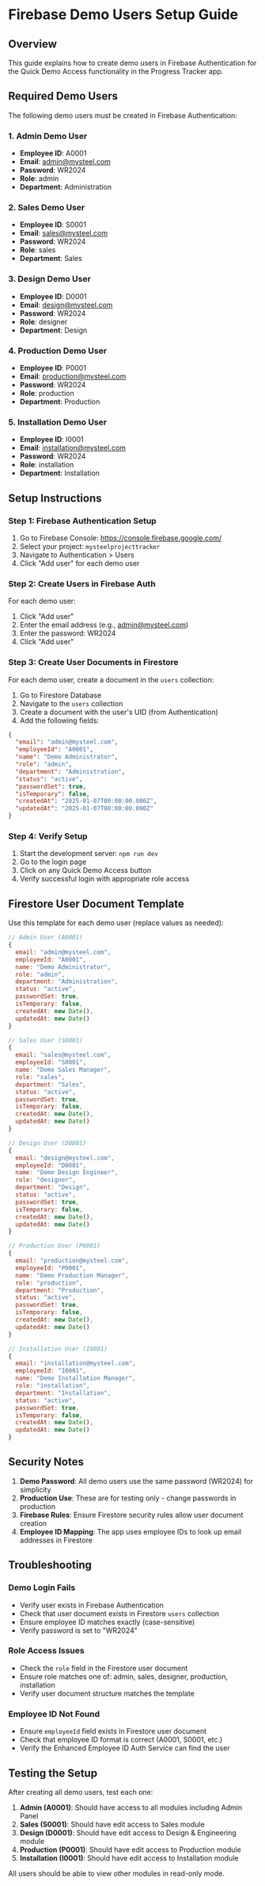 # Firebase Demo Users Setup Guide

## Overview
This guide explains how to create demo users in Firebase Authentication for the Quick Demo Access functionality in the Progress Tracker app.

## Required Demo Users

The following demo users must be created in Firebase Authentication:

### 1. Admin Demo User
- **Employee ID**: A0001
- **Email**: admin@mysteel.com
- **Password**: WR2024
- **Role**: admin
- **Department**: Administration

### 2. Sales Demo User
- **Employee ID**: S0001
- **Email**: sales@mysteel.com
- **Password**: WR2024
- **Role**: sales
- **Department**: Sales

### 3. Design Demo User
- **Employee ID**: D0001
- **Email**: design@mysteel.com
- **Password**: WR2024
- **Role**: designer
- **Department**: Design

### 4. Production Demo User
- **Employee ID**: P0001
- **Email**: production@mysteel.com
- **Password**: WR2024
- **Role**: production
- **Department**: Production

### 5. Installation Demo User
- **Employee ID**: I0001
- **Email**: installation@mysteel.com
- **Password**: WR2024
- **Role**: installation
- **Department**: Installation

## Setup Instructions

### Step 1: Firebase Authentication Setup
1. Go to Firebase Console: https://console.firebase.google.com/
2. Select your project: `mysteelprojecttracker`
3. Navigate to Authentication > Users
4. Click "Add user" for each demo user

### Step 2: Create Users in Firebase Auth
For each demo user:
1. Click "Add user"
2. Enter the email address (e.g., admin@mysteel.com)
3. Enter the password: WR2024
4. Click "Add user"

### Step 3: Create User Documents in Firestore
For each demo user, create a document in the `users` collection:

1. Go to Firestore Database
2. Navigate to the `users` collection
3. Create a document with the user's UID (from Authentication)
4. Add the following fields:

```json
{
  "email": "admin@mysteel.com",
  "employeeId": "A0001",
  "name": "Demo Administrator",
  "role": "admin",
  "department": "Administration",
  "status": "active",
  "passwordSet": true,
  "isTemporary": false,
  "createdAt": "2025-01-07T00:00:00.000Z",
  "updatedAt": "2025-01-07T00:00:00.000Z"
}
```

### Step 4: Verify Setup
1. Start the development server: `npm run dev`
2. Go to the login page
3. Click on any Quick Demo Access button
4. Verify successful login with appropriate role access

## Firestore User Document Template

Use this template for each demo user (replace values as needed):

```javascript
// Admin User (A0001)
{
  email: "admin@mysteel.com",
  employeeId: "A0001",
  name: "Demo Administrator",
  role: "admin",
  department: "Administration",
  status: "active",
  passwordSet: true,
  isTemporary: false,
  createdAt: new Date(),
  updatedAt: new Date()
}

// Sales User (S0001)
{
  email: "sales@mysteel.com",
  employeeId: "S0001",
  name: "Demo Sales Manager",
  role: "sales",
  department: "Sales",
  status: "active",
  passwordSet: true,
  isTemporary: false,
  createdAt: new Date(),
  updatedAt: new Date()
}

// Design User (D0001)
{
  email: "design@mysteel.com",
  employeeId: "D0001",
  name: "Demo Design Engineer",
  role: "designer",
  department: "Design",
  status: "active",
  passwordSet: true,
  isTemporary: false,
  createdAt: new Date(),
  updatedAt: new Date()
}

// Production User (P0001)
{
  email: "production@mysteel.com",
  employeeId: "P0001",
  name: "Demo Production Manager",
  role: "production",
  department: "Production",
  status: "active",
  passwordSet: true,
  isTemporary: false,
  createdAt: new Date(),
  updatedAt: new Date()
}

// Installation User (I0001)
{
  email: "installation@mysteel.com",
  employeeId: "I0001",
  name: "Demo Installation Manager",
  role: "installation",
  department: "Installation",
  status: "active",
  passwordSet: true,
  isTemporary: false,
  createdAt: new Date(),
  updatedAt: new Date()
}
```

## Security Notes

1. **Demo Password**: All demo users use the same password (WR2024) for simplicity
2. **Production Use**: These are for testing only - change passwords in production
3. **Firebase Rules**: Ensure Firestore security rules allow user document creation
4. **Employee ID Mapping**: The app uses employee IDs to look up email addresses in Firestore

## Troubleshooting

### Demo Login Fails
- Verify user exists in Firebase Authentication
- Check that user document exists in Firestore `users` collection
- Ensure employee ID matches exactly (case-sensitive)
- Verify password is set to "WR2024"

### Role Access Issues
- Check the `role` field in the Firestore user document
- Ensure role matches one of: admin, sales, designer, production, installation
- Verify user document structure matches the template

### Employee ID Not Found
- Ensure `employeeId` field exists in Firestore user document
- Check that employee ID format is correct (A0001, S0001, etc.)
- Verify the Enhanced Employee ID Auth Service can find the user

## Testing the Setup

After creating all demo users, test each one:

1. **Admin (A0001)**: Should have access to all modules including Admin Panel
2. **Sales (S0001)**: Should have edit access to Sales module
3. **Design (D0001)**: Should have edit access to Design & Engineering module
4. **Production (P0001)**: Should have edit access to Production module
5. **Installation (I0001)**: Should have edit access to Installation module

All users should be able to view other modules in read-only mode.
